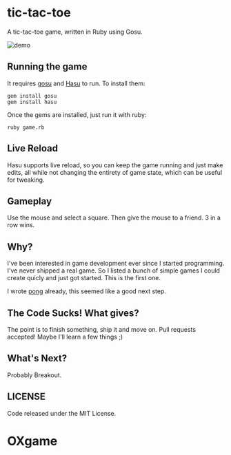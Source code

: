 # tic-tac-toe

A tic-tac-toe game, written in Ruby using Gosu.

![demo](https://raw.githubusercontent.com/subdigital/tic-tac-toe/master/tic-tac-toe.gif)

## Running the game

It requires [gosu](https://www.libgosu.org) and [Hasu](https://github.com/michaelfairley/hasu) to run. To install them:

```
gem install gosu
gem install hasu
```

Once the gems are installed, just run it with ruby:

```
ruby game.rb
```

## Live Reload

Hasu supports live reload, so you can keep the game running and just make edits, all while not changing the entirety of game state, which can be useful for tweaking.


## Gameplay

Use the mouse and select a square. Then give the mouse to a friend. 3 in a row wins.

## Why?

I've been interested in game development ever since I started programming. I've never shipped a real game. So I listed a bunch of simple games I could create quicly and just got started.
This is the first one.

I wrote [pong](https://github.com/subdigital/pong) already, this seemed like a good next step.

## The Code Sucks! What gives?

The point is to finish something, ship it and move on. Pull requests accepted! Maybe I'll learn a few things ;)

## What's Next?

Probably Breakout.

## LICENSE

Code released under the MIT License.
# OXgame
